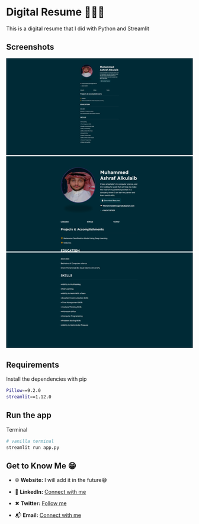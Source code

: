 # Digital Resume 👨🏽‍💻

This is a digital resume that I did with Python and Streamlit

## Screenshots

![1](./Website/static/Assets/1.png?raw=true "1")
![2](./Website/static/Assets/2.png?raw=true "2")
![3](./Website/static/Assets/3.png?raw=true "3")

## Requirements

Install the dependencies with pip

```bash
Pillow==9.2.0
streamlit==1.12.0
```

## Run the app

Terminal

```bash
# vanilla terminal
streamlit run app.py
```

## Get to Know Me  😁

- 🌐 **Website:**  I will add it in the future😅

- 💼 **LinkedIn:** [Connect with me](www.linkedin.com/in/muhammed-alkulaib-773492238)

- ✖ **Twitter:** [Follow me](https://twitter.com/bo_ashraf)

- 📬 **Email:** [Connect with me](muhammedalmugera21@gmail.com)
